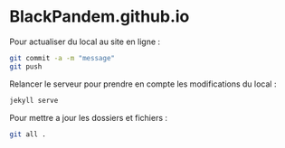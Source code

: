 # BlackPandem.github.io

Pour actualiser du local au site en ligne :
```sh
git commit -a -m "message"
git push
```
Relancer le serveur pour prendre en compte les modifications du local :
```sh
jekyll serve
```

Pour mettre a jour les dossiers et fichiers :
```sh
git all .
```
